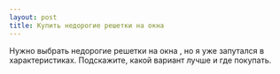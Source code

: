 ```yaml
---
layout: post 
title: Купить недорогие решетки на окна 
--- 
```

Нужно выбрать недорогие решетки на окна , но я уже запутался в характеристиках. Подскажите, какой вариант лучше и где покупать.